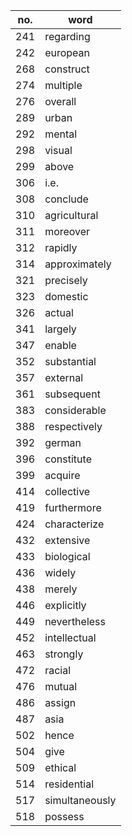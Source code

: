 | no.  | word           |
| ---- | -------        |
| 241  | regarding      |
| 242  | european       |
| 268  | construct      |
| 274  | multiple       |
| 276  | overall        |
| 289  | urban          |
| 292  | mental         |
| 298  | visual         |
| 299  | above          |
| 306  | i.e.           |
| 308  | conclude       |
| 310  | agricultural   |
| 311  | moreover       |
| 312  | rapidly        |
| 314  | approximately  |
| 321  | precisely      |
| 323  | domestic       |
| 326  | actual         |
| 341  | largely        |
| 347  | enable         |
| 352  | substantial    |
| 357  | external       |
| 361  | subsequent     |
| 383  | considerable   |
| 388  | respectively   |
| 392  | german         |
| 396  | constitute     |
| 399  | acquire        |
| 414  | collective     |
| 419  | furthermore    |
| 424  | characterize   |
| 432  | extensive      |
| 433  | biological     |
| 436  | widely         |
| 438  | merely         |
| 446  | explicitly     |
| 449  | nevertheless   |
| 452  | intellectual   |
| 463  | strongly       |
| 472  | racial         |
| 476  | mutual         |
| 486  | assign         |
| 487  | asia           |
| 502  | hence          |
| 504  | give           |
| 509  | ethical        |
| 514  | residential    |
| 517  | simultaneously |
| 518  | possess        |
